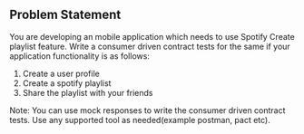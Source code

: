 ## Problem Statement

You are developing an mobile application which needs to use Spotify Create playlist feature. Write a consumer driven contract tests for the same if your application functionality is as follows:
1) Create a user profile
2) Create a spotify playlist
3) Share the playlist with your friends

Note: You can use mock responses to write the consumer driven contract tests. Use any supported tool as needed(example postman, pact etc).
